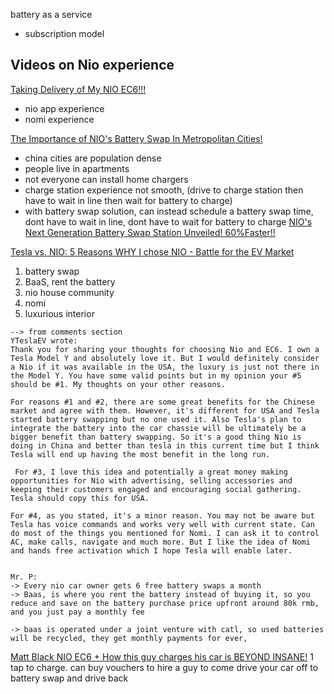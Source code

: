 

battery as a service
- subscription model


## Videos on Nio experience
[Taking Delivery of My NIO EC6!!!](https://www.youtube.com/watch?v=Y0O7b80Mbm4)
- nio app experience
- nomi experience

[The Importance of NIO's Battery Swap In Metropolitan Cities!](https://www.youtube.com/watch?v=Ljf-jmPmI3s)
- china cities are population dense
- people live in apartments
- not everyone can install home chargers
- charge station experience not smooth, (drive to charge station then have to wait in line then wait for battery to charge)
- with battery swap solution, can instead schedule a battery swap time, dont have to wait in line, dont have to wait for battery to charge
[NIO's Next Generation Battery Swap Station Unveiled! 60%Faster!!](https://www.youtube.com/watch?v=ia6F0DfqDLE)

[Tesla vs. NIO: 5 Reasons WHY I chose NIO - Battle for the EV Market](https://www.youtube.com/watch?v=qgMWgzqjKEE)
1. battery swap
2. BaaS, rent the battery
3. nio house community
4. nomi
5. luxurious interior
```
--> from comments section
YTeslaEV wrote:
Thank you for sharing your thoughts for choosing Nio and EC6. I own a Tesla Model Y and absolutely love it. But I would definitely consider a Nio if it was available in the USA, the luxury is just not there in the Model Y. You have some valid points but in my opinion your #5 should be #1. My thoughts on your other reasons.

For reasons #1 and #2, there are some great benefits for the Chinese market and agree with them. However, it's different for USA and Tesla started battery swapping but no one used it. Also Tesla's plan to integrate the battery into the car chassie will be ultimately be a bigger benefit than battery swapping. So it's a good thing Nio is doing in China and better than tesla in this current time but I think Tesla will end up having the most benefit in the long run.

 For #3, I love this idea and potentially a great money making opportunities for Nio with advertising, selling accessories and keeping their customers engaged and encouraging social gathering. Tesla should copy this for USA.

For #4, as you stated, it's a minor reason. You may not be aware but Tesla has voice commands and works very well with current state. Can do most of the things you mentioned for Nomi. I can ask it to control AC, make calls, navigate and much more. But I like the idea of Nomi and hands free activation which I hope Tesla will enable later.


Mr. P:
-> Every nio car owner gets 6 free battery swaps a month
-> Baas, is where you rent the battery instead of buying it, so you reduce and save on the battery purchase price upfront around 80k rmb, and you just pay a monthly fee

-> baas is operated under a joint venture with catl, so used batteries will be recycled, they get monthly payments for ever,
```

[Matt Black NIO EC6 + How this guy charges his car is BEYOND INSANE!](https://www.youtube.com/watch?v=fKsiim74H24)
1 tap to charge. can buy vouchers to hire a guy to come drive your car off to battery swap and drive back
